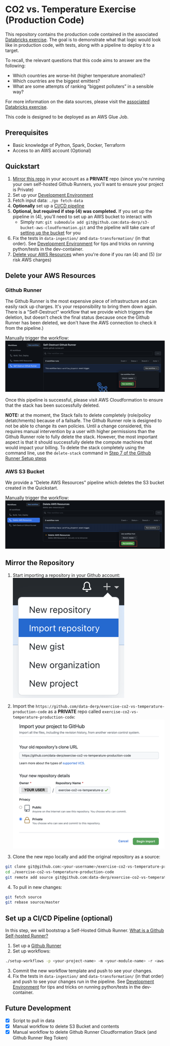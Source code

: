 # CO2 vs. Temperature Exercise (Production Code)
This repository contains the production code contained in the associated [Databricks exercise](https://github.com/data-derp/exercise-co2-vs-temperature-databricks). The goal is to demonstrate what that logic would look like in production code, with tests, along with a pipeline to deploy it to a target.

To recall, the relevant questions that this code aims to answer are the following:
* Which countries are worse-hit (higher temperature anomalies)?
* Which countries are the biggest emitters?
* What are some attempts of ranking “biggest polluters” in a sensible way?

For more information on the data sources, please visit the [associated Databricks exercise](https://github.com/data-derp/exercise-co2-vs-temperature-databricks).

This code is designed to be deployed as an AWS Glue Job.

## Prerequisites
* Basic knowledge of Python, Spark, Docker, Terraform
* Access to an AWS account (Optional)

## Quickstart
1. [Mirror this repo](#mirror-the-repository) in your account as a **PRIVATE** repo (since you're running your own self-hosted Github Runners, you'll want to ensure your project is Private)
2. Set up your [Development Environment](./development-environment.md)
3. Fetch input data: `./go fetch-data`
4. **Optionally** set up a [CI/CD pipeline](#set-up-a-cicd-pipeline-optional)
5. **Optional, but required if step (4) was completed.** If you set up the pipeline in (4), you'll need to set up an AWS bucket to interact with
   * Simply run: `git submodule add git@github.com:data-derp/s3-bucket-aws-cloudformation.git` and the pipeline will take care of [setting up the bucket](https://github.com/data-derp/s3-bucket-aws-cloudformation#setup) for you
6. Fix the tests in `data-ingestion/` and `data-transformation/` (in that order). See [Development Environment](./development-environment.md) for tips and tricks on running python/tests in the dev-container.
7. [Delete your AWS Resources](#delete-your-aws-resources) when you're done if you ran (4) and (5) (or risk AWS charges)

## Delete your AWS Resources
### Github Runner
The Github Runner is the most expensive piece of infrastructure and can easily rack up charges. It's your responsibility to bring them down again. There is a "Self-Destruct" workflow that we provide which triggers the deletion, but doesn't check the final status (because once the Github Runner has been deleted, we don't have the AWS connection to check it from the pipeline.) 

Manually trigger the workflow:
![delete-github-runner.png](./assets/delete-github-runner.png)

Once this pipeline is successful, please visit AWS Cloudformation to ensure that the stack has been successfully deleted.

**NOTE:** at the moment, the Stack fails to delete completely (role/policy detatchments) because of a failsafe. The Github Runner role is designed to not be able to change its own policies. Until a change considered, this requires manual intervention by a user with higher permissions than the Github Runner role to fully delete the stack. However, the most important aspect is that it should successfully delete the compute machines that would impact your billing. To delete the stack completely using the command line, use the `delete-stack` command in [Step 7 of the Github Runner Setup steps](https://github.com/data-derp/github-runner-aws-cloudformation#setup)

### AWS S3 Bucket
We provide a "Delete AWS Resources" pipeline which deletes the S3 bucket created in the Quickstart. 

Manually trigger the workflow:
![delete-aws-resources.png](./assets/delete-aws-resources.png)

## Mirror the Repository
1. Start importing a repository in your Github account:  
   ![import-menu](./assets/import-menu.png)

2. Import the `https://github.com/data-derp/exercise-co2-vs-temperature-production-code` as a **PRIVATE** repo called `exercise-co2-vs-temperature-production-code`:
   ![import-form](./assets/import-form.png)

3. Clone the new repo locally and add the original repository as a source:
```bash
git clone git@github.com:<your-username>/exercise-co2-vs-temperature-production-code.git
cd ./exercise-co2-vs-temperature-production-code
git remote add source git@github.com:data-derp/exercise-co2-vs-temperature-production-code.git 
```

4. To pull in new changes:
```bash
git fetch source
git rebase source/master
```
## Set up a CI/CD Pipeline (optional)
In this step, we will bootstrap a Self-Hosted Github Runner. [What is a Github Self-hosted Runner?](https://docs.github.com/en/actions/hosting-your-own-runners/about-self-hosted-runners)

1. Set up a [Github Runner](https://github.com/data-derp/github-runner-aws-cloudformation#setup)
2. Set up workflows:
```bash
./setup-workflows -p <your-project-name> -m <your-module-name> -r <aws-region>
```
3. Commit the new workflow template and push to see your changes.
4. Fix the tests in `data-ingestion/` and `data-transformation/` (in that order) and push to see your changes run in the pipeline. See [Development Environment](./development-environment.md) for tips and tricks on running python/tests in the dev-container.

## Future Development
- [x] Script to pull in data
- [x] Manual workflow to delete S3 Bucket and contents
- [x] Manual workflow to delete Github Runner Cloudformation Stack (and Github Runner Reg Token)
